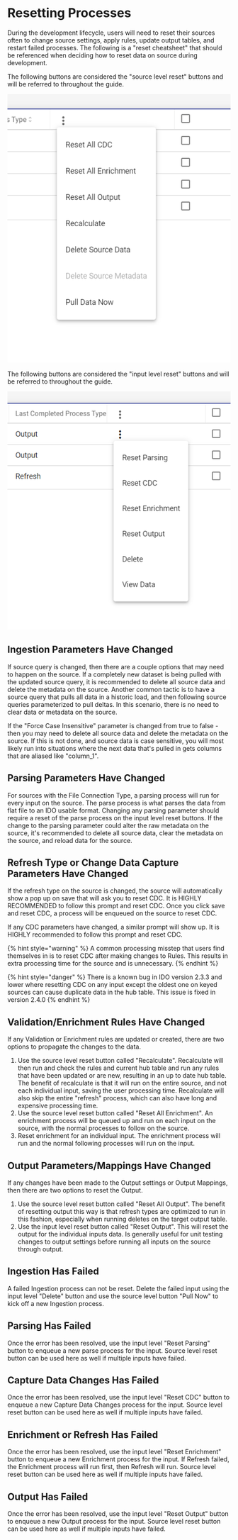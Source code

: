 # Resetting Processes

During the development lifecycle, users will need to reset their sources often to change source settings, apply rules, update output tables, and restart failed processes. The following is a "reset cheatsheet" that should be referenced when deciding how to reset data on source during development.

The following buttons are considered the "source level reset" buttons and will be referred to throughout the guide.

![](../../.gitbook/assets/image%20%28359%29.png)

The following buttons are considered the "input level reset" buttons and will be referred to throughout the guide.

![](../../.gitbook/assets/image%20%28358%29.png)

## Ingestion Parameters Have Changed

If source query is changed, then there are a couple options that may need to happen on the source. If a completely new dataset is being pulled with the updated source query, it is recommended to delete all source data and delete the metadata on the source. Another common tactic is to have a source query that pulls all data in a historic load, and then following source queries parameterized to pull deltas. In this scenario, there is no need to clear data or metadata on the source. 

If the "Force Case Insensitive" parameter is changed from true to false - then you may need to delete all source data and delete the metadata on the source. If this is not done, and source data is case sensitive, you will most likely run into situations where the next data that's pulled in gets columns that are aliased like "column\_1".

## Parsing Parameters Have Changed

For sources with the File Connection Type, a parsing process will run for every input on the source. The parse process is what parses the data from flat file to an IDO usable format. Changing any parsing parameter should require a reset of the parse process on the input level reset buttons. If the change to the parsing parameter could alter the raw metadata on the source, it's recommended to delete all source data, clear the metadata on the source, and reload data for the source.

## Refresh Type or Change Data Capture Parameters Have Changed

If the refresh type on the source is changed, the source will automatically show a pop up on save that will ask you to reset CDC. It is HIGHLY RECOMMENDED to follow this prompt and reset CDC. Once you click save and reset CDC, a process will be enqueued on the source to reset CDC.

If any CDC parameters have changed, a similar prompt will show up. It is HIGHLY recommended to follow this prompt and reset CDC.

{% hint style="warning" %}
A common processing misstep that users find themselves in is to reset CDC after making changes to Rules. This results in extra processing time for the source and is unnecessary.
{% endhint %}

{% hint style="danger" %}
There is a known bug in IDO version 2.3.3 and lower where resetting CDC on any input except the oldest one on keyed sources can cause duplicate data in the hub table. This issue is fixed in version 2.4.0
{% endhint %}

## Validation/Enrichment Rules Have Changed

If any Validation or Enrichment rules are updated or created, there are two options to propagate the changes to the data.

1. Use the source level reset button called "Recalculate". Recalculate will then run and check the rules and current hub table and run any rules that have been updated or are new, resulting in an up to date hub table. The benefit of recalculate is that it will run on the entire source, and not each individual input, saving the user processing time. Recalculate will also skip the entire "refresh" process, which can also have long and expensive processing time.
2. Use the source level reset button called "Reset All Enrichment". An enrichment process will be queued up and run on each input on the source, with the normal processes to follow on the source.
3. Reset enrichment for an individual input. The enrichment process will run and the normal following processes will run on the input.

## Output Parameters/Mappings Have Changed

If any changes have been made to the Output settings or Output Mappings, then there are two options to reset the Output.

1. Use the source level reset button called "Reset All Output". The benefit of resetting output this way is that refresh types are optimized to run in this fashion, especially when running deletes on the target output table.
2. Use the input level reset button called "Reset Output". This will reset the output for the individual inputs data. Is generally useful for unit testing changes to output settings before running all inputs on the source through output.

## Ingestion Has Failed

A failed Ingestion process can not be reset. Delete the failed input using the input level "Delete" button and use the source level button "Pull Now" to kick off a new Ingestion process.

## Parsing Has Failed

Once the error has been resolved, use the input level "Reset Parsing" button to enqueue a new parse process for the input. Source level reset button can be used here as well if multiple inputs have failed.

## Capture Data Changes Has Failed

Once the error has been resolved, use the input level "Reset CDC" button to enqueue a new Capture Data Changes process for the input. Source level reset button can be used here as well if multiple inputs have failed.

## Enrichment or Refresh Has Failed

Once the error has been resolved, use the input level "Reset Enrichment" button to enqueue a new Enrichment process for the input. If Refresh failed, the Enrichment process will run first, then Refresh will run. Source level reset button can be used here as well if multiple inputs have failed.

## Output Has Failed

Once the error has been resolved, use the input level "Reset Output" button to enqueue a new Output process for the input. Source level reset button can be used here as well if multiple inputs have failed.



